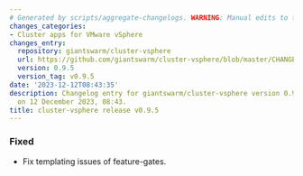 ```yaml
---
# Generated by scripts/aggregate-changelogs. WARNING: Manual edits to this files will be overwritten.
changes_categories:
- Cluster apps for VMware vSphere
changes_entry:
  repository: giantswarm/cluster-vsphere
  url: https://github.com/giantswarm/cluster-vsphere/blob/master/CHANGELOG.md#095---2023-12-12
  version: 0.9.5
  version_tag: v0.9.5
date: '2023-12-12T08:43:35'
description: Changelog entry for giantswarm/cluster-vsphere version 0.9.5, published
  on 12 December 2023, 08:43.
title: cluster-vsphere release v0.9.5
---
```


### Fixed
- Fix templating issues of feature-gates.
